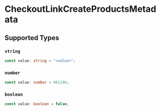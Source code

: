 # CheckoutLinkCreateProductsMetadata


## Supported Types

### `string`

```typescript
const value: string = "<value>";
```

### `number`

```typescript
const value: number = 961246;
```

### `boolean`

```typescript
const value: boolean = false;
```

